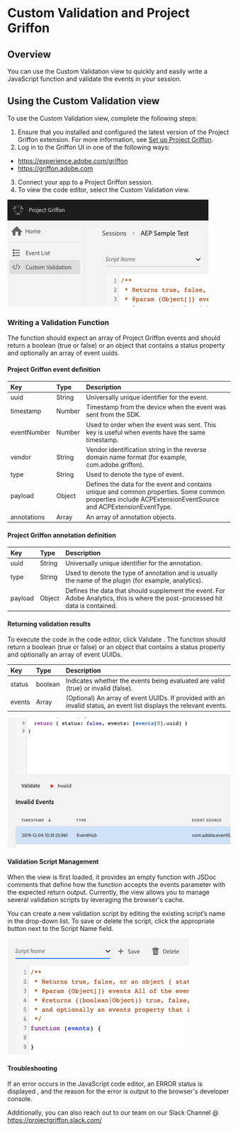 # Custom Validation and Project Griffon
## Overview
You can use the Custom Validation view to quickly and easily write a JavaScript function and validate the events in your session.

## Using the Custom Validation view

To use the Custom Validation view, complete the following steps:

1. Ensure that you installed and configured the latest version of the Project Griffon extension. For more information, see  [Set up Project Griffon](../set-up-project-griffon.md).
2. Log in to the Griffon UI in one of the following ways:
  * https://experience.adobe.com/griffon
  * https://griffon.adobe.com
3. Connect your app to a Project Griffon session.
4. To view the code editor, select the Custom Validation view.

![](../../../.gitbook/assets/griffon-custom-validation-navigation.png)

### Writing a Validation Function

The function should expect an array of Project Griffon events and should return a boolean (true or false) or an object that contains a status property and optionally an array of event uuids.

#### Project Griffon event definition

| Key | Type | Description |
| :--- | :--- | :--- |
| uuid | String | Universally unique identifier for the event. |
| timestamp | Number | Timestamp from the device when the event was sent from the SDK. |
| eventNumber | Number | Used to order when the event was sent. This key is useful when events have the same timestamp. |
| vendor | String | Vendor identification string in the reverse domain name format (for example, com.adobe.griffon). |
| type | String | Used to denote the type of event. |
| payload | Object | Defines the data for the event and contains unique and common properties. Some common properties include ACPExtensionEventSource and ACPExtensionEventType. |
| annotations | Array | An array of annotation objects. |

#### Project Griffon annotation definition

| Key | Type | Description |
| :--- | :--- | :--- |
| uuid | String | Universally unique identifier for the annotation. |
| type | String | Used to denote the type of annotation and is usually the name of the plugin (for example, analytics). |
| payload | Object | Defines the data that should supplement the event. For Adobe Analytics, this is where the post-processed hit data is contained. |

#### Returning validation results

To execute the code in the code editor, click Validate . The function should return a boolean (true or false) or an object that contains a status property and optionally an array of event UUIDs.

| Key | Type | Description |
| :--- | :--- | :--- |
| status | boolean | Indicates whether the events being evaluated are valid (true) or invalid (false). |
| events | Array | (Optional) An array of event UUIDs. If provided with an invalid status, an event list displays the relevant events. |

![](../../../.gitbook/assets/griffon-custom-validation-invalid.png)

#### Validation Script Management

When the view is first loaded, it provides an empty function with JSDoc comments that define how the function accepts the events parameter with the expected return output. Currently, the view allows you to manage several validation scripts by leveraging the browser's cache.

You can create a new validation script by editing the existing script’s name in the drop-down list. To save or delete the script, click the appropriate button next to the Script Name field.

![](../../../.gitbook/assets/griffon-custom-validation-save.png)

#### Troubleshooting

If an error occurs in the JavaScript code editor, an ERROR status is displayed , and the reason for the error is output to the browser's developer console.

Additionally, you can also reach out to our team on our Slack Channel @ https://projectgriffon.slack.com/
